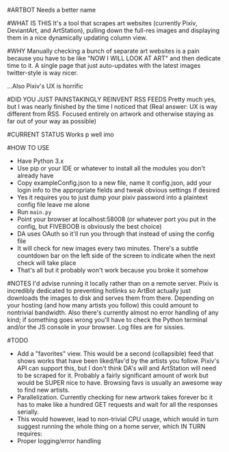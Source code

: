 #ARTBOT
Needs a better name


#WHAT IS THIS
It's a tool that scrapes art websites (currently Pixiv, DeviantArt, and ArtStation), pulling down the full-res images and displaying them in a nice dynamically updating column view.


#WHY
Manually checking a bunch of separate art websites is a pain because you have to be like "NOW I WILL LOOK AT ART" and then dedicate time to it. A single page that just auto-updates with the latest images twitter-style is way nicer.
 
...Also Pixiv's UX is horrific


#DID YOU JUST PAINSTAKINGLY REINVENT RSS FEEDS
Pretty much yes, but I was nearly finished by the time I noticed that
(Real answer: UX is way different from RSS. Focused entirely on artwork and otherwise staying as far out of your way as possible)


#CURRENT STATUS
Works p well imo


#HOW TO USE
* Have Python 3.x
* Use pip or your IDE or whatever to install all the modules you don't already have
* Copy exampleConfig.json to a new file, name it config.json, add your login info to the appropriate fields and tweak obvious settings if desired
* Yes it requires you to just dump your pixiv password into a plaintext config file leave me alone
* Run `main.py`
* Point your browser at localhost:58008 (or whatever port you put in the config, but FIVEBOOB is obviously the best choice)
* DA uses OAuth so it'll run you through that instead of using the config file
* It will check for new images every two minutes. There's a subtle countdown bar on the left side of the screen to indicate when the next check will take place
* That's all but it probably won't work because you broke it somehow


#NOTES
I'd advise running it locally rather than on a remote server. Pixiv is incredibly dedicated to preventing hotlinks so ArtBot actually just downloads the images to disk and serves them from there. Depending on your hosting (and how many artists you follow) this could amount to nontrivial bandwidth.
Also there's currently almost no error handling of any kind; if something goes wrong you'll have to check the Python terminal and/or the JS console in your browser. Log files are for sissies.


#TODO
* Add a "favorites" view. This would be a second (collapsible) feed that shows works that have been liked/fav'd by the artists you follow. Pixiv's API can support this, but I don't think DA's will and ArtStation will need to be scraped for it. Probably a fairly significant amount of work but would be SUPER nice to have. Browsing favs is usually an awesome way to find new artists.
* Parallelization. Currently checking for new artwork takes forever bc it has to make like a hundred GET requests and wait for all the responses serially.
* This would however, lead to non-trivial CPU usage, which would in turn suggest running the whole thing on a home server, which IN TURN requires:
* Proper logging/error handling
